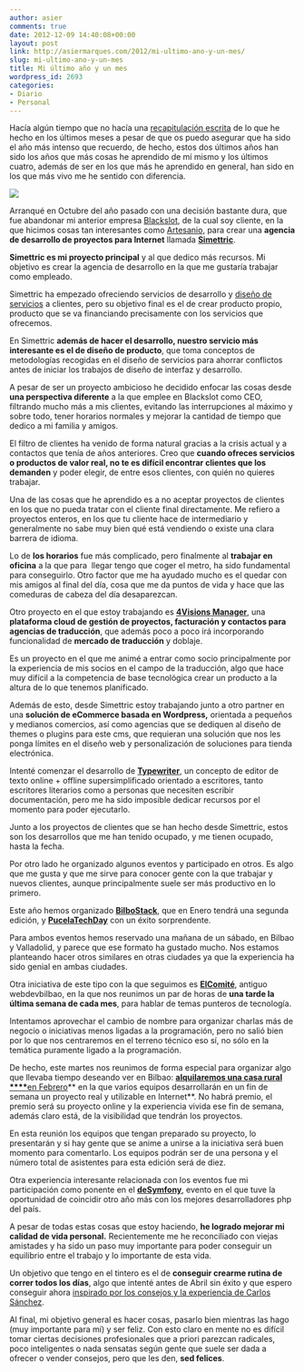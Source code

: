 ```yaml
---
author: asier
comments: true
date: 2012-12-09 14:40:08+00:00
layout: post
link: http://asiermarques.com/2012/mi-ultimo-ano-y-un-mes/
slug: mi-ultimo-ano-y-un-mes
title: Mi último año y un mes
wordpress_id: 2693
categories:
- Diario
- Personal
---
```


Hacía algún tiempo que no hacía una [recapitulación escrita](http://asiermarques.com/2012/03/15/mis-ultimos-5-meses/) de lo que he hecho en los últimos meses a pesar de que os puedo asegurar que ha sido el año más intenso que recuerdo, de hecho, estos dos últimos años han sido los años que más cosas he aprendido de mí mismo y los últimos cuatro, además de ser en los que más he aprendido en general, han sido en los que más vivo me he sentido con diferencia.


![](http://asiermarques.com/wp-content/uploads/2012/12/cihuri.jpg)


Arranqué en Octubre del año pasado con una decisión bastante dura, que fue abandonar mi anterior empresa [Blackslot](http://blackslot.com), de la cual soy cliente, en la que hicimos cosas tan interesantes como [Artesanio](http://artesanio.com), para crear una **agencia de desarrollo de proyectos para Internet** llamada [**Simettric**](http://simettric.com).

**Simettric es mi proyecto principal** y al que dedico más recursos. Mi objetivo es crear la agencia de desarrollo en la que me gustaría trabajar como empleado.

Simettric ha empezado ofreciendo servicios de desarrollo y [diseño de servicios](http://es.wikipedia.org/wiki/Dise%C3%B1o_de_servicios) a clientes, pero su objetivo final es el de crear producto propio, producto que se va financiando precisamente con los servicios que ofrecemos.

En Simettric **además de hacer el desarrollo, nuestro servicio más interesante es el de diseño de producto**, que toma conceptos de metodologías recogidas en el diseño de servicios para ahorrar conflictos antes de iniciar los trabajos de diseño de interfaz y desarrollo.

A pesar de ser un proyecto ambicioso he decidido enfocar las cosas desde **una perspectiva diferente** a la que emplee en Blackslot como CEO, filtrando mucho más a mis clientes, evitando las interrupciones al máximo y sobre todo, tener horarios normales y mejorar la cantidad de tiempo que dedico a mi familia y amigos.

El filtro de clientes ha venido de forma natural gracias a la crisis actual y a contactos que tenía de años anteriores. Creo que **cuando ofreces servicios o productos de valor real, no te es difícil encontrar clientes que los demanden** y poder elegir, de entre esos clientes, con quién no quieres trabajar.

Una de las cosas que he aprendido es a no aceptar proyectos de clientes en los que no pueda tratar con el cliente final directamente. Me refiero a proyectos enteros, en los que tu cliente hace de intermediario y generalmente no sabe muy bien qué está vendiendo o existe una clara barrera de idioma.

Lo de **los horarios** fue más complicado, pero finalmente al **trabajar en oficina** a la que para  llegar tengo que coger el metro, ha sido fundamental para conseguirlo. Otro factor que me ha ayudado mucho es el quedar con mis amigos al final del día, cosa que me da puntos de vida y hace que las comeduras de cabeza del día desaparezcan.

Otro proyecto en el que estoy trabajando es [**4Visions Manager**](http://4visionshq.com), una **plataforma cloud de gestión de proyectos, facturación y contactos para agencias de traducción**, que además poco a poco irá incorporando funcionalidad de **mercado de traducción** y doblaje.

Es un proyecto en el que me animé a entrar como socio principalmente por la experiencia de mis socios en el campo de la traducción, algo que hace muy difícil a la competencia de base tecnológica crear un producto a la altura de lo que tenemos planificado.

Además de esto, desde Simettric estoy trabajando junto a otro partner en una **solución de eCommerce basada en Wordpress,** orientada a pequeños y medianos comercios, así como agencias que se dediquen al diseño de themes o plugins para este cms, que requieran una solución que nos les ponga límites en el diseño web y personalización de soluciones para tienda electrónica.

Intenté comenzar el desarrollo de [**Typewriter**](http://simettric.com/typewriter), un concepto de editor de texto online + offline supersimplificado orientado a escritores, tanto escritores literarios como a personas que necesiten escribir documentación, pero me ha sido imposible dedicar recursos por el momento para poder ejecutarlo.

Junto a los proyectos de clientes que se han hecho desde Simettric, estos son los desarrollos que me han tenido ocupado, y me tienen ocupado, hasta la fecha.

Por otro lado he organizado algunos eventos y participado en otros. Es algo que me gusta y que me sirve para conocer gente con la que trabajar y nuevos clientes, aunque principalmente suele ser más productivo en lo primero.

Este año hemos organizado [**BilboStack**](http://bilbostack.com), que en Enero tendrá una segunda edición, y [**PucelaTechDay**](http://pucelatechday.com) con un éxito sorprendente.

Para ambos eventos hemos reservado una mañana de un sábado, en Bilbao y Valladolid, y parece que ese formato ha gustado mucho. Nos estamos planteando hacer otros similares en otras ciudades ya que la experiencia ha sido genial en ambas ciudades.

Otra iniciativa de este tipo con la que seguimos es [**ElComité**](http://elcomite.org), antiguo webdevbilbao, en la que nos reunimos un par de horas de **una tarde la última semana de cada mes**, para hablar de temas punteros de tecnología.

Intentamos aprovechar el cambio de nombre para organizar charlas más de negocio o iniciativas menos ligadas a la programación, pero no salió bien por lo que nos centraremos en el terreno técnico eso sí, no sólo en la temática puramente ligado a la programación.

De hecho, este martes nos reunimos de forma especial para organizar algo que llevaba tiempo deseando ver en Bilbao: **[alquilaremos una casa rural ****](http://elcomite.org/elcomite_hacking_edition/)**[en Febrero](http://elcomite.org/elcomite_hacking_edition/)** en la que varios equipos desarrollarán en un fin de semana un proyecto real y utilizable en Internet**. No habrá premio, el premio será su proyecto online y la experiencia vivida ese fin de semana, además claro está, de la visibilidad que tendrán los proyectos.

En esta reunión los equipos que tengan preparado su proyecto, lo presentarán y si hay gente que se anime a unirse a la iniciativa será buen momento para comentarlo. Los equipos podrán ser de una persona y el número total de asistentes para esta edición será de diez.

Otra experiencia interesante relacionada con los eventos fue mi participación como ponente en el **[deSymfony](http://desymfony.es)**, evento en el que tuve la oportunidad de coincidir otro año más con los mejores desarrolladores php del país.

A pesar de todas estas cosas que estoy haciendo, **he logrado mejorar mi calidad de vida personal.** Recientemente me he reconciliado con viejas amistades y ha sido un paso muy importante para poder conseguir un equilibrio entre el trabajo y lo importante de esta vida.

Un objetivo que tengo en el tintero es el de **conseguir crearme rutina de correr todos los días**, algo que intenté antes de Abril sin éxito y que espero conseguir ahora [inspirado por los consejos y la experiencia de Carlos Sánchez](http://www.txarly.com/post/36087861256/un-ano-y-500-kilometros-despues).

Al final, mi objetivo general es hacer cosas, pasarlo bien mientras las hago (muy importante para mí) y ser feliz. Con esto claro en mente no es difícil tomar ciertas decisiones profesionales que a priori parezcan radicales, poco inteligentes o nada sensatas según gente que suele ser dada a ofrecer o vender consejos, pero que les den, **sed felices**.
